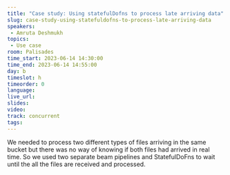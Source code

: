```yaml
---
title: "Case study: Using statefulDofns to process late arriving data"
slug: case-study-using-statefuldofns-to-process-late-arriving-data
speakers:
 - Amruta Deshmukh
topics:
 - Use case
room: Palisades
time_start: 2023-06-14 14:30:00
time_end: 2023-06-14 14:55:00
day: b
timeslot: h
timeorder: 0
language: 
live_url: 
slides: 
video: 
track: concurrent
tags:
---
```


We needed to process two different types of files arriving in the same bucket but there was no way of knowing if both files had arrived in real time. So we used two separate beam pipelines and StatefulDoFns to wait until the all the files are received and processed.